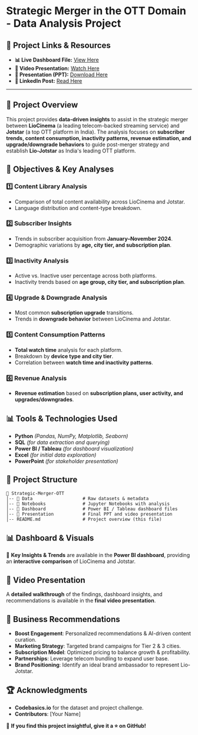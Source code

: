 # Strategic Merger in the OTT Domain - Data Analysis Project

## 🔗 Project Links & Resources  
- **📊 Live Dashboard File:** [View Here](https://drive.google.com/drive/folders/17xcD7XmsOIwq4cbj4uT4M4KsxdovADHA?usp=sharing)  
- **🎥 Video Presentation:** [Watch Here](#)  
- **📑 Presentation (PPT):** [Download Here](#)  
- **💼 LinkedIn Post:** [Read Here](#)  

---

## 📌 Project Overview
This project provides **data-driven insights** to assist in the strategic merger between **LioCinema** (a leading telecom-backed streaming service) and **Jotstar** (a top OTT platform in India). The analysis focuses on **subscriber trends, content consumption, inactivity patterns, revenue estimation, and upgrade/downgrade behaviors** to guide post-merger strategy and establish **Lio-Jotstar** as India's leading OTT platform.

## 🎯 Objectives & Key Analyses
### 1️⃣ **Content Library Analysis**  
- Comparison of total content availability across LioCinema and Jotstar.  
- Language distribution and content-type breakdown.

### 2️⃣ **Subscriber Insights**  
- Trends in subscriber acquisition from **January–November 2024**.
- Demographic variations by **age, city tier, and subscription plan**.

### 3️⃣ **Inactivity Analysis**  
- Active vs. Inactive user percentage across both platforms.
- Inactivity trends based on **age group, city tier, and subscription plan**.

### 4️⃣ **Upgrade & Downgrade Analysis**  
- Most common **subscription upgrade** transitions.
- Trends in **downgrade behavior** between LioCinema and Jotstar.

### 5️⃣ **Content Consumption Patterns**  
- **Total watch time** analysis for each platform.
- Breakdown by **device type and city tier**.
- Correlation between **watch time and inactivity patterns**.

### 6️⃣ **Revenue Analysis**  
- **Revenue estimation** based on **subscription plans, user activity, and upgrades/downgrades**.

## 📊 Tools & Technologies Used
- **Python** *(Pandas, NumPy, Matplotlib, Seaborn)*
- **SQL** *(for data extraction and querying)*
- **Power BI / Tableau** *(for dashboard visualization)*
- **Excel** *(for initial data exploration)*
- **PowerPoint** *(for stakeholder presentation)*

## 📁 Project Structure
```plaintext
📂 Strategic-Merger-OTT
│-- 📁 Data                   # Raw datasets & metadata
│-- 📁 Notebooks              # Jupyter Notebooks with analysis
│-- 📁 Dashboard              # Power BI / Tableau dashboard files
│-- 📁 Presentation           # Final PPT and video presentation
│-- README.md                # Project overview (this file)
```

## 📊 Dashboard & Visuals
📌 **Key Insights & Trends** are available in the **Power BI dashboard**, providing an **interactive comparison** of LioCinema and Jotstar. 

## 🎥 Video Presentation
A **detailed walkthrough** of the findings, dashboard insights, and recommendations is available in the **final video presentation**.

## 📢 Business Recommendations
- **Boost Engagement**: Personalized recommendations & AI-driven content curation.
- **Marketing Strategy**: Targeted brand campaigns for Tier 2 & 3 cities.
- **Subscription Model**: Optimized pricing to balance growth & profitability.
- **Partnerships**: Leverage telecom bundling to expand user base.
- **Brand Positioning**: Identify an ideal brand ambassador to represent Lio-Jotstar.

## 🏆 Acknowledgments
- **Codebasics.io** for the dataset and project challenge.
- **Contributors**: [Your Name]

🚀 **If you find this project insightful, give it a ⭐ on GitHub!**

